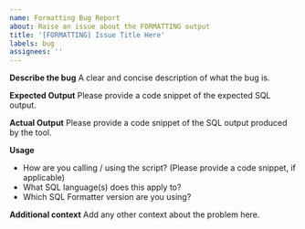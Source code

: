 ```yaml
---
name: Formatting Bug Report
about: Raise an issue about the FORMATTING output
title: '[FORMATTING] Issue Title Here'
labels: bug
assignees: ''
---
```


**Describe the bug**
A clear and concise description of what the bug is.

**Expected Output**
Please provide a code snippet of the expected SQL output.

**Actual Output**
Please provide a code snippet of the SQL output produced by the tool.

**Usage**

- How are you calling / using the script? (Please provide a code snippet, if applicable)
- What SQL language(s) does this apply to?
- Which SQL Formatter version are you using?

**Additional context**
Add any other context about the problem here.
